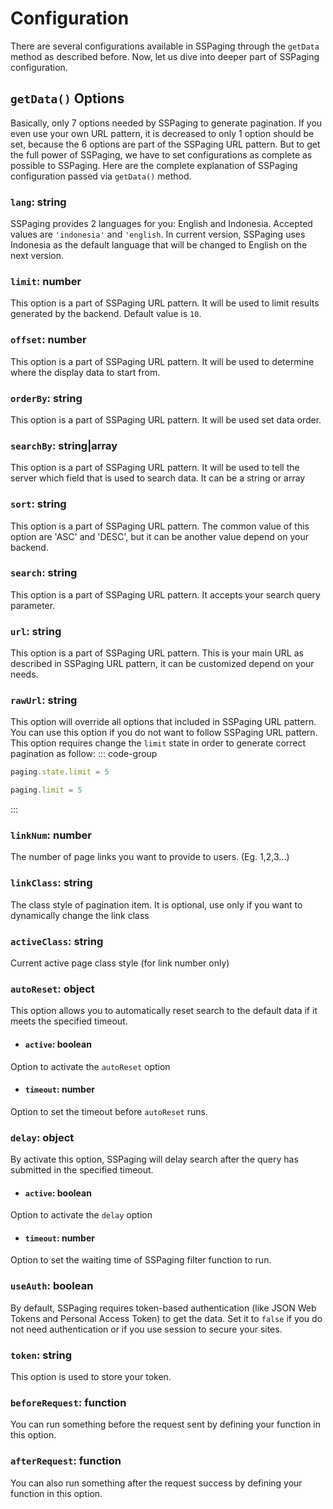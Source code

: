 # Configuration
There are several configurations available in SSPaging through the `getData` method as described before. Now, let us dive into deeper part of SSPaging configuration.

## `getData()` Options
Basically, only 7 options needed by SSPaging to generate pagination. If you even use your own URL pattern, it is decreased to only 1 option should be set, because the 6 options are part of the SSPaging URL pattern. But to get the full power of SSPaging, we have to set configurations as complete as possible to SSPaging. Here are the complete explanation of SSPaging configuration passed via `getData()` method.

### `lang`: string
SSPaging provides 2 languages for you: English and Indonesia. Accepted values are `'indonesia'` and `'english`. In current version, SSPaging uses Indonesia as the default language that will be changed to English on the next version.

### `limit`: number
This option is a part of SSPaging URL pattern. It will be used to limit results generated by the backend. Default value is `10`.

### `offset`: number
This option is a part of SSPaging URL pattern. It will be used to determine where the display data to start from.

### `orderBy`: string
This option is a part of SSPaging URL pattern. It will be used set data order.

### `searchBy`: string|array
This option is a part of SSPaging URL pattern. It will be used to tell the server which field that is used to search data. It can be a string or array

### `sort`: string
This option is a part of SSPaging URL pattern. The common value of this option are 'ASC' and 'DESC', but it can be another value depend on your backend.

### `search`: string
This option is a part of SSPaging URL pattern. It accepts your search query parameter.

### `url`: string 
This option is a part of SSPaging URL pattern. This is your main URL as described in SSPaging URL pattern, it can be customized depend on your needs.

### `rawUrl`: string
This option will override all options that included in SSPaging URL pattern. You can use this option if you do not want to follow SSPaging URL pattern. This option requires change the `limit` state in order to generate correct pagination as follow:
::: code-group
```js [Composition API]
paging.state.limit = 5
```
```js [Pinia]
paging.limit = 5
```
:::

### `linkNum`: number
The number of page links you want to provide to users. (Eg. 1,2,3...)

### `linkClass`: string
The class style of pagination item. It is optional, use only if you want to dynamically change the link class

### `activeClass`: string
Current active page class style (for link number only)

### `autoReset`: object
This option allows you to automatically reset search to the default data if it meets the specified timeout.

- #### `active`: boolean
Option to activate the `autoReset` option

- #### `timeout`: number
Option to set the timeout before `autoReset` runs.

### `delay`: object
By activate this option, SSPaging will delay search after the query has submitted in the specified timeout.

- #### `active`: boolean
Option to activate the `delay` option

- #### `timeout`: number
Option to set the waiting time of SSPaging filter function to run.

### `useAuth`: boolean
By default, SSPaging requires token-based authentication (like JSON Web Tokens and Personal Access Token) to get the data. Set it to `false` if you do not need authentication or if you use session to secure your sites.

### `token`: string
This option is used to store your token.

### `beforeRequest`: function
You can run something before the request sent by defining your function in this option.

### `afterRequest`: function
You can also run something after the request success by defining your function in this option.


